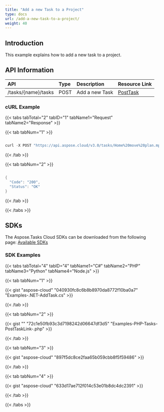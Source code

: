 ```yaml
---
title: "Add a new Task to a Project"
type: docs
url: /add-a-new-task-to-a-project/
weight: 40
---
```


## **Introduction**
This example explains how to add a new task to a project.
## **API Information**

|**API**|**Type**|**Description**|**Resource Link**|
| :- | :- | :- | :- |
|/tasks/{name}/tasks|POST|Add a new Task|[PostTask](https://apireference.aspose.cloud/tasks/#/TasksTask/PostTask)|
### **cURL Example**
{{< tabs tabTotal="2" tabID="1" tabName1="Request" tabName2="Response" >}}

{{< tab tabNum="1" >}}

```java

curl -X POST "https://api.aspose.cloud/v3.0/tasks/Home%20move%20plan.mpp/tasks?mode=0&recalculate=true" -H "accept: application/json" -H "Content-Type: application/json" -d "{ \"Uid\": 10, \"Id\": 2, \"Name\": \"New task Name\", \"Duration\": \"13:01:00\", \"Start\": \"2000-10-10T00:00:00\", \"Finish\": \"2001-10-10T00:00:00\", \"PercentComplete\": 0, \"PercentWorkComplete\": 0, \"IsActive\": true, \"ConstraintType\": \"AsSoonAsPossible\", \"Cost\": 100, \"DurationVariance\": \"33.08:00:00\", \"EarlyFinish\": \"2003-03-18T08:00:00\", \"EarlyStart\": \"2003-01-07T08:00:00\", \"FixedCostAccrual\": \"End\", \"GUID\": \"6c0f1864-17ca-437f-9668-7fd103ddee3e\", \"LateFinish\": \"2003-03-18T08:00:00\", \"LateStart\": \"2003-01-07T08:00:00\", \"IsLevelAssignments\": true, \"CanLevelingSplit\": true, \"IsMarked\": false, \"IsMilestone\": false, \"IsCritical\": true, \"SubprojectName\": null, \"IsSummary\": false, \"SubtasksUids\": [], \"OutlineLevel\": 2, \"IsOverAllocated\": true, \"RegularWork\": \"4.04:00:00\", \"RemainingCost\": 3526.25, \"RemainingDuration\": \"4.04:10:10\", \"RemainingWork\": \"20.20:00:00\", \"IsResumeValid\": false, \"Type\": \"FixedUnits\", \"Wbs\": \"1.1\", \"Priority\": 500, \"Work\": \"10:10:10\", \"WorkVariance\": 30000.0, \"NotesText\": \"Second task note with some formatting!\", \"NotesRTF\": \"{\\\\rtf1\\\\ansi\\\\ansicpg1252\\\\deff0\\\\deflang1033{\\\\fonttbl{\\\\f0\\\\fswiss\\\\fprq2\\\\fcharset0 Arial;}}\\r\\\\\viewkind4\\\\uc1\\\\pard\\\\f0\\\\fs16 Second task note \\\\b with some formatting!\\\\b0\\\\par\\r\}\\r\\\u0000\", \"LevelingDelayFormat\": \"ElapsedDay\", \"Predecessors\": \"\", \"Successors\": \"\", \"IsExpanded\": true, \"EarnedValueMethod\": \"PercentComplete\", \"Baselines\": [], \"ExtendedAttributes\": [{ \"FieldId\": \"188743732\", \"AttributeType\": \"Start\" }, { \"FieldId\": \"188743733\", \"AttributeType\": \"Finish\" }, { \"FieldId\": \"188743735\", \"AttributeType\": \"Start\" }, { \"FieldId\": \"188743736\", \"AttributeType\": \"Finish\" }, { \"FieldId\": \"188743738\", \"AttributeType\": \"Start\" }, { \"FieldId\": \"188743739\", \"AttributeType\": \"Finish\" }, { \"FieldId\": \"188743741\", \"AttributeType\": \"Start\" }, { \"FieldId\": \"188743742\", \"AttributeType\": \"Finish\" }, { \"FieldId\": \"188743744\", \"AttributeType\": \"Start\" }, { \"FieldId\": \"188743745\", \"AttributeType\": \"Finish\" }, { \"FieldId\": \"188743767\", \"AttributeType\": \"Number\" }, { \"FieldId\": \"188743768\", \"AttributeType\": \"Number\" }, { \"FieldId\": \"188743769\", \"AttributeType\": \"Number\" }, { \"FieldId\": \"188743770\", \"AttributeType\": \"Number\" }, { \"FieldId\": \"188743771\", \"AttributeType\": \"Number\" }, { \"FieldId\": \"188743786\", \"AttributeType\": \"Cost\" }, { \"FieldId\": \"188743787\", \"AttributeType\": \"Cost\" }, { \"FieldId\": \"188743788\", \"AttributeType\": \"Cost\" }], \"OutlineCodes\": [], \"ActualDuration\": \"4.04:01:01\", \"ActualFinish\": \"2001-10-10T00:00:00\", \"ActualStart\": \"2000-10-10T00:00:00\", \"BudgetWork\": \"20:00:00\", \"ActualCost\": 12}"

```

{{< /tab >}}

{{< tab tabNum="2" >}}

```java

{
  "Code": "200",
  "Status": "OK"
}

```

{{< /tab >}}

{{< /tabs >}}
## **SDKs**
The Aspose.Tasks Cloud SDKs can be downloaded from the following page: [Available SDKs](/tasks/available-sdks/)
### **SDK Examples**
{{< tabs tabTotal="4" tabID="4" tabName1="C#" tabName2="PHP" tabName3="Python" tabName4="Node.js" >}}

{{< tab tabNum="1" >}}

{{< gist "aspose-cloud" "040930fc8c6b8b8970da8772f10ba0a7" "Examples-.NET-AddTask.cs" >}}

{{< /tab >}}

{{< tab tabNum="2" >}}

{{< gist "" "72c1e50fb93c3d7198242d06647df3d5" "Examples-PHP-Tasks-PostTaskLink-.php" >}}

{{< /tab >}}

{{< tab tabNum="3" >}}

{{< gist "aspose-cloud" "897f5dc8ce2faa65b059cbb8f5f59486" >}}

{{< /tab >}}

{{< tab tabNum="4" >}}

{{< gist "aspose-cloud" "633d17ae712f014c53e01b8dc4dc2391" >}}

{{< /tab >}}

{{< /tabs >}}

